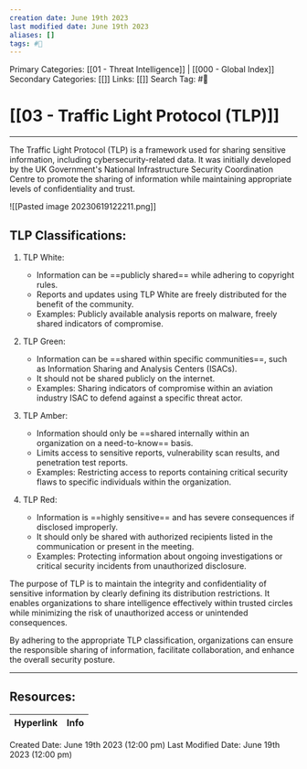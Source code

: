 ```yaml
---
creation date: June 19th 2023
last modified date: June 19th 2023
aliases: []
tags: #📖
---
```


Primary Categories: [[01 - Threat Intelligence]] | [[000 - Global Index]] 
Secondary Categories: [[]] 
Links: [[]] 
Search Tag: #📖  

# [[03 - Traffic Light Protocol (TLP)]]  
---

The Traffic Light Protocol (TLP) is a framework used for sharing sensitive information, including cybersecurity-related data. It was initially developed by the UK Government's National Infrastructure Security Coordination Centre to promote the sharing of information while maintaining appropriate levels of confidentiality and trust.

![[Pasted image 20230619122211.png]]

## TLP Classifications:

1. TLP White:
   - Information can be ==publicly shared== while adhering to copyright rules.
   - Reports and updates using TLP White are freely distributed for the benefit of the community.
   - Examples: Publicly available analysis reports on malware, freely shared indicators of compromise.

2. TLP Green:
   - Information can be ==shared within specific communities==, such as Information Sharing and Analysis Centers (ISACs).
   - It should not be shared publicly on the internet.
   - Examples: Sharing indicators of compromise within an aviation industry ISAC to defend against a specific threat actor.

3. TLP Amber:
   - Information should only be ==shared internally within an organization on a need-to-know== basis.
   - Limits access to sensitive reports, vulnerability scan results, and penetration test reports.
   - Examples: Restricting access to reports containing critical security flaws to specific individuals within the organization.

4. TLP Red:
   - Information is ==highly sensitive== and has severe consequences if disclosed improperly.
   - It should only be shared with authorized recipients listed in the communication or present in the meeting.
   - Examples: Protecting information about ongoing investigations or critical security incidents from unauthorized disclosure.

The purpose of TLP is to maintain the integrity and confidentiality of sensitive information by clearly defining its distribution restrictions. It enables organizations to share intelligence effectively within trusted circles while minimizing the risk of unauthorized access or unintended consequences.

By adhering to the appropriate TLP classification, organizations can ensure the responsible sharing of information, facilitate collaboration, and enhance the overall security posture.


___

## Resources:

| Hyperlink | Info |
| --------- | ---- |


Created Date: June 19th 2023 (12:00 pm) 
Last Modified Date: June 19th 2023 (12:00 pm)
